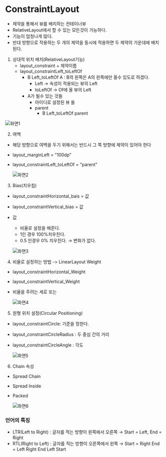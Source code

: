 # ConstraintLayout
- 제약을 통해서 뷰를 배치하는 컨테이너뷰
- RelativeLayout에서 할 수 있는 모든것이 가능하다.
- 기능이 엄청나게 많다.
- 반대 방향으로 작용하는 두 개의 제약을 동시에 적용하면 두 제약의 가운데에 배치된다.

1. 상대적 위치 배치(RelativeLayout기능)
	- layout_constraint + 제약이름
	- layout_constraintLeft_toLeftOf
		- B Left_toLeftOf A : B의 왼쪽은 A의 왼쪽에만 올수 있도로 하겠다.
			- Left -> 속성이 적용되는 뷰의 Left
			- toLeftOf -> Of에 올 뷰의 Left
		- A가 될수 있는 것들
			- 아이디로 설정된 뷰 들
			- parent
				- B Left_toLeftOf parent

  ![화면1](./constraintlayout1.PNG)
  
2. 여백
- 해당 방향으로 여백을 두기 위해서는 반드시 그 쪽 방향에 제약이 있어야 한다
- layout_marginLeft = "100dp"
- layout_constraintLeft_toLeftOf = "parent"

  ![화면2](./constraintlayout2.PNG)

3. Bias(치우침)
- layout_constraintHorizontal_bais = 값
- layout_constraintVertical_bias = 값
- 값
	- 비율로 설정을 해준다.
	- 1인 경우 100%치우친다.
	- 0.5 인경우 0% 치우친다. → 변화가 없다.
  
  ![화면3](./constraintlayout3.PNG)

4. 비율로 설정하는 방법 -> LinearLayout Weight
- layout_constraintHorizontal_Weight
- layout_constraintVertical_Weight
- 비율을 주려는 세로 또는
  
  ![화면4](./constraintlayout4.PNG)

5. 원형 위치 설정(Circular Positioning)
- layout_constraintCircle: 기준을 정한다.
- layout_constraintCircleRadius : 두 중심 간의 거리
- layout_constraintCircleAngle : 각도
  
  ![화면5](./constraintlayout5.PNG)

6. Chain 속성
- Spread Chain
- Spread Inside
- Packed
  
  ![화면6](./constraintlayout6.PNG)


### 언어의 특징
- LTR(Left to Right) : 글자를 적는 방향이 왼쪽에서 오른쪽 → Start = Left, End = Right
- RTL(Right to Left) : 글자를 적는 방향이 오른쪽에서 왼쪽 → Start = Right End = Left
Right	End
Left 	Start

